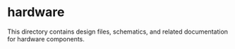# hardware

This directory contains design files, schematics, and related
documentation for hardware components.
